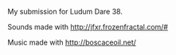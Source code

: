 My submission for Ludum Dare 38.

Sounds made with http://jfxr.frozenfractal.com/#

Music made with http://boscaceoil.net/
